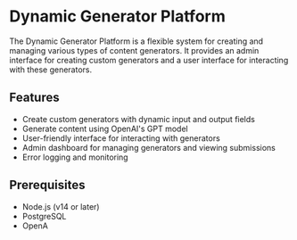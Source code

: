 # Dynamic Generator Platform

The Dynamic Generator Platform is a flexible system for creating and managing various types of content generators. It provides an admin interface for creating custom generators and a user interface for interacting with these generators.

## Features

- Create custom generators with dynamic input and output fields
- Generate content using OpenAI's GPT model
- User-friendly interface for interacting with generators
- Admin dashboard for managing generators and viewing submissions
- Error logging and monitoring

## Prerequisites

- Node.js (v14 or later)
- PostgreSQL
- OpenA